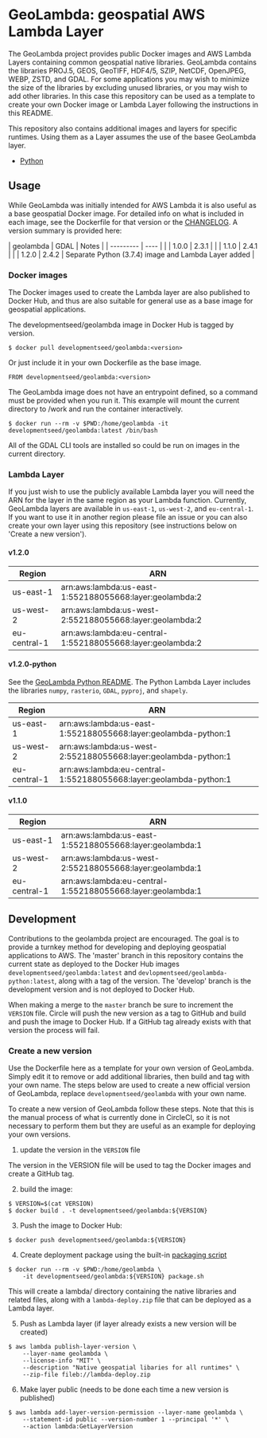 # GeoLambda: geospatial AWS Lambda Layer

The GeoLambda project provides public Docker images and AWS Lambda Layers containing common geospatial native libraries. GeoLambda contains the libraries PROJ.5, GEOS, GeoTIFF, HDF4/5, SZIP, NetCDF, OpenJPEG, WEBP, ZSTD, and GDAL. For some applications you may wish to minimize the size of the libraries by excluding unused libraries, or you may wish to add other libraries. In this case this repository can be used as a template to create your own Docker image or Lambda Layer following the instructions in this README.

This repository also contains additional images and layers for specific runtimes. Using them as a Layer assumes the use of the basee GeoLambda layer.

- [Python](python/README.md)

## Usage

While GeoLambda was initially intended for AWS Lambda it is also useful as a base geospatial Docker image. For detailed info on what is included in each image, see the Dockerfile for that version or the [CHANGELOG](CHANGELOG.md). A version summary is provided here:

| geolambda | GDAL  | Notes |
| --------- | ----  | |
| 1.0.0     | 2.3.1 | |
| 1.1.0     | 2.4.1 | |
| 1.2.0     | 2.4.2 | Separate Python (3.7.4) image and Lambda Layer added |

### Docker images

The Docker images used to create the Lambda layer are also published to Docker Hub, and thus are also suitable for general use as a base image for geospatial applications. 

The developmentseed/geolambda image in Docker Hub is tagged by version.

	$ docker pull developmentseed/geolambda:<version>

Or just include it in your own Dockerfile as the base image.

```
FROM developmentseed/geolambda:<version>
```

The GeoLambda image does not have an entrypoint defined, so a command must be provided when you run it. This example will mount the current directory to /work and run the container interactively.

	$ docker run --rm -v $PWD:/home/geolambda -it developmentseed/geolambda:latest /bin/bash

All of the GDAL CLI tools are installed so could be run on images in the current directory.

### Lambda Layer

If you just wish to use the publicly available Lambda layer you will need the ARN for the layer in the same region as your Lambda function. Currently, GeoLambda layers are available in `us-east-1`, `us-west-2`, and `eu-central-1`. If you want to use it in another region please file an issue or you can also create your own layer using this repository (see instructions below on 'Create a new version').

#### v1.2.0

| Region | ARN |
| ------ | --- |
| us-east-1 | arn:aws:lambda:us-east-1:552188055668:layer:geolambda:2 |
| us-west-2 | arn:aws:lambda:us-west-2:552188055668:layer:geolambda:2 |
| eu-central-1 | arn:aws:lambda:eu-central-1:552188055668:layer:geolambda:2 |

#### v1.2.0-python

See the [GeoLambda Python README](python/README.md). The Python Lambda Layer includes the libraries `numpy`, `rasterio`, `GDAL`, `pyproj`, and `shapely`.

| Region | ARN |
| ------ | --- |
| us-east-1 | arn:aws:lambda:us-east-1:552188055668:layer:geolambda-python:1 |
| us-west-2 | arn:aws:lambda:us-west-2:552188055668:layer:geolambda-python:1 |
| eu-central-1 | arn:aws:lambda:eu-central-1:552188055668:layer:geolambda-python:1 |

#### v1.1.0

| Region | ARN |
| ------ | --- |
| us-east-1 | arn:aws:lambda:us-east-1:552188055668:layer:geolambda:1 |
| us-west-2 | arn:aws:lambda:us-west-2:552188055668:layer:geolambda:1 |
| eu-central-1 | arn:aws:lambda:eu-central-1:552188055668:layer:geolambda:1 |


## Development

Contributions to the geolambda project are encouraged. The goal is to provide a turnkey method for developing and deploying geospatial applications to AWS. The 'master' branch in this repository contains the current state as deployed to the Docker Hub images `developmentseed/geolambda:latest` and `devlopmentseed/geolambda-python:latest`, along with a tag of the version. The 'develop' branch is the development version and is not deployed to Docker Hub.

When making a merge to the `master` branch be sure to increment the `VERSION` file. Circle will push the new version as a tag to GitHub and build and push the image to Docker Hub. If a GitHub tag already exists with that version the process will fail.

### Create a new version

Use the Dockerfile here as a template for your own version of GeoLambda. Simply edit it to remove or add additional libraries, then build and tag with your own name. The steps below are used to create a new official version of GeoLambda, replace `developmentseed/geolambda` with your own name.

To create a new version of GeoLambda follow these steps. Note that this is the manual process of what is currently done in CircleCI, so it is not necessary to perform them but they are useful as an example for deploying your own versions.

1. update the version in the `VERSION` file

The version in the VERSION file will be used to tag the Docker images and create a GitHub tag.

2. build the image:
  
```
$ VERSION=$(cat VERSION)
$ docker build . -t developmentseed/geolambda:${VERSION}
```

3. Push the image to Docker Hub:

```
$ docker push developmentseed/geolambda:${VERSION}
```

4. Create deployment package using the built-in [packaging script](bin/package.sh)

```
$ docker run --rm -v $PWD:/home/geolambda \
	-it developmentseed/geolambda:${VERSION} package.sh
```

This will create a lambda/ directory containing the native libraries and related files, along with a `lambda-deploy.zip` file that can be deployed as a Lambda layer.

5. Push as Lambda layer (if layer already exists a new version will be created)

```
$ aws lambda publish-layer-version \
	--layer-name geolambda \
	--license-info "MIT" \
	--description "Native geospatial libaries for all runtimes" \
	--zip-file fileb://lambda-deploy.zip
```

6. Make layer public (needs to be done each time a new version is published)

```
$ aws lambda add-layer-version-permission --layer-name geolambda \
	--statement-id public --version-number 1 --principal '*' \
	--action lambda:GetLayerVersion
```
